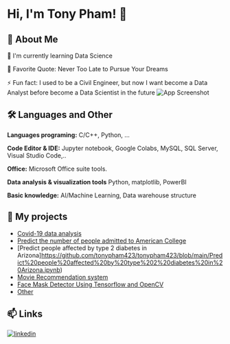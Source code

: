 # Hi, I'm Tony Pham! 👋

## 🚀 About Me

🧠 I'm currently learning Data Science

🥅 Favorite Quote: Never Too Late to Pursue Your Dreams

⚡️ Fun fact: I used to be a Civil Engineer, but now I want become a Data Analyst before become a Data Scientist in the future 
![App Screenshot](https://camo.githubusercontent.com/c1dcb74cc1c1835b1d716f5051499a2814c683c806b15f04b0eba492863703e9/68747470733a2f2f63646e2e6472696262626c652e636f6d2f75736572732f3733303730332f73637265656e73686f74732f363538313234332f6176656e746f2e676966)


## 🛠 Languages and Other
**Languages programing:** C/C++, Python, ...

**Code Editor & IDE:**   Jupyter notebook, Google Colabs, MySQL, SQL Server, Visual Studio Code,..

**Office:** Microsoft Office suite tools.

**Data analysis & visualization tools** Python, matplotlib, PowerBI

**Basic knowledge:**  AI/Machine Learning, Data warehouse structure 

## 🔗 My projects

 - [Covid-19 data analysis](https://github.com/tonypham423/tonypham423/blob/main/Data%20Analysis%20with%20Python.ipynb)
 - [Predict the number of people admitted to American College](https://github.com/tonypham423/tonypham423/blob/main/Predict%20the%20number%20of%20people%20accepted%20to%20American%20College.ipynb)
 - [Predict people affected by type 2 diabetes in Arizona]https://github.com/tonypham423/tonypham423/blob/main/Predict%20people%20affected%20by%20type%202%20diabetes%20in%20Arizona.ipynb)
 - [Movie Recommendation system](https://github.com/tonypham423/tonypham423/blob/main/Movie%20Recommendation%20system.ipynb)
 - [Face Mask Detector Using Tensorflow and OpenCV](https://github.com/tonypham423/tonypham423/blob/main/Picture_Face%20Mask%20Detector%20Using%20Tensorflow%20and%20OpenCV.ipynb)
 - [Other](https://github.com/tonypham423/My-project/tree/main)

## 📫 Links

[![linkedin](https://img.shields.io/badge/linkedin-0A66C2?style=for-the-badge&logo=linkedin&logoColor=white)](https://www.linkedin.com/in/phatpt)


